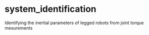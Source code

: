 # system_identification
Identifying the inertial parameters of legged robots from joint torque mesurements
